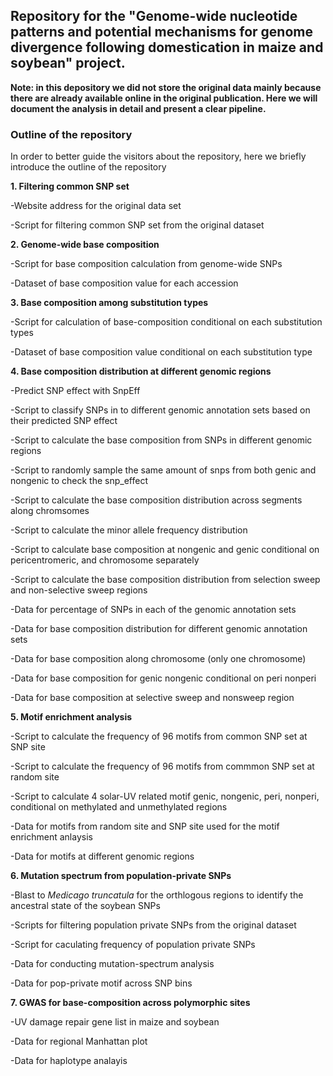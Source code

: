  
## Repository for the "Genome-wide nucleotide patterns and potential mechanisms for genome divergence following domestication in maize and soybean" project. ##

**Note: in this depository we did not store the original data mainly because there are already available online in the original publication. Here we will document the analysis in detail and present a clear pipeline.**

### Outline of the repository ###


In order to better guide the visitors about the repository, here we briefly introduce the outline of the repository
 
**1. Filtering common SNP set** 

-Website address for the original data set

-Script for filtering common SNP set from the original dataset


**2. Genome-wide base composition** 

-Script for base composition calculation from genome-wide SNPs

-Dataset of base composition value for each accession

**3. Base composition among substitution types** 

-Script for calculation of base-composition conditional on each substitution types

-Dataset of base composition value conditional on each substitution type 

**4. Base composition distribution at different genomic regions**
  
-Predict SNP effect with SnpEff

-Script to classify SNPs in to different genomic annotation sets based on their predicted SNP effect 

-Script to calculate the base composition from SNPs in different genomic regions

-Script to randomly sample the same amount of snps from both genic and nongenic to check the snp_effect

-Script to calculate the base composition distribution across segments along chromsomes 

-Script to calculate the minor allele frequency distribution

-Script to calculate base composition at nongenic and genic conditional on pericentromeric, and chromosome separately

-Script to calculate the base composition distribution from selection sweep and non-selective sweep regions

-Data for percentage of SNPs in each of the genomic annotation sets

-Data for base composition distribution for different genomic annotation sets

-Data for base composition along chromosome (only one chromosome)

-Data for base composition for genic nongenic conditional on peri nonperi

-Data for base composition at selective sweep and nonsweep region

**5. Motif enrichment analysis**

-Script to calculate the frequency of 96 motifs from common SNP set at SNP site

-Script to calculate the frequency of 96 motifs from commmon SNP set at random site

-Script to calculate 4 solar-UV related motif genic, nongenic, peri, nonperi, conditional on methylated and unmethylated regions

-Data for motifs from random site and SNP site used for the motif enrichment anlaysis

-Data for motifs at different genomic regions

**6. Mutation spectrum from population-private SNPs**

-Blast to *Medicago truncatula* for the orthlogous regions to identify the ancestral state of the soybean SNPs

-Scripts for filtering population private SNPs from the original dataset

-Script for caculating frequency of population private SNPs

-Data for conducting mutation-spectrum analysis 

-Data for pop-private motif across SNP bins

**7. GWAS for base-composition across polymorphic sites**

-UV damage repair gene list in maize and soybean

-Data for regional Manhattan plot

-Data for haplotype analayis

